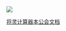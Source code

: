 <!-- _coverpage.md -->

<!--<img src="https://daodaohua.ml/%E5%9B%BE%E7%89%87/%E5%B0%81%E9%9D%A2.png" style="width: 10%; height: 180px"> -->
<imo>

<div class="cover-main">
<img src="https://daodaohua.ml/%E5%9B%BE%E7%89%87/%E5%B0%81%E9%9D%A2.png">
<p>
<a href="https://hu6.me/oth/sgs/pc.html" target="_blank" rel="noopener">将灵计算器</a><a href="https://ssh154.github.io/#/cctv/ab.md">本公会文档</a>
</p>
</div>










